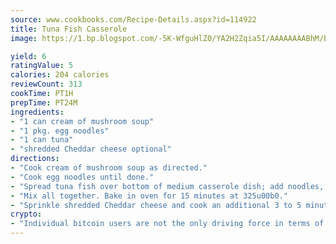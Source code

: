 ```yaml
---
source: www.cookbooks.com/Recipe-Details.aspx?id=114922
title: Tuna Fish Casserole
image: https://1.bp.blogspot.com/-5K-WfguHlZ0/YA2H2Zqia5I/AAAAAAAABhM/Bdgu68p4aG0Q6jWdy3eGaUXSKw5p3sdxwCLcBGAsYHQ/s324/7.png

yield: 6
ratingValue: 5
calories: 204 calories
reviewCount: 313
cookTime: PT1H
prepTime: PT24M
ingredients:
- "1 can cream of mushroom soup"
- "1 pkg. egg noodles"
- "1 can tuna"
- "shredded Cheddar cheese optional"
directions:
- "Cook cream of mushroom soup as directed."
- "Cook egg noodles until done."
- "Spread tuna fish over bottom of medium casserole dish; add noodles, then cream of mushroom soup."
- "Mix all together. Bake in oven for 15 minutes at 325u00b0."
- "Sprinkle shredded Cheddar cheese and cook an additional 3 to 5 minutes."
crypto:
- "Individual bitcoin users are not the only driving force in terms of securing the bitcoin network."
---
```

